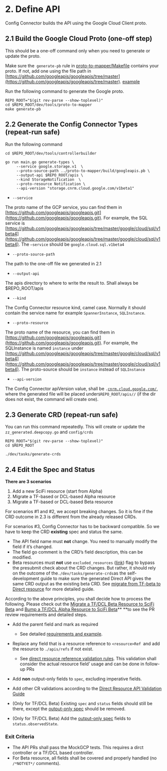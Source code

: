 # 2. Define API

Config Connector builds the API using the Google Cloud Client proto.   

## 2.1 Build the Google Cloud Proto (one-off step)

This should be a one-off command only when you need to generate or update the proto.

Make sure the` generate-pb` rule in [proto-to-mapper/Makefile](https://github.com/GoogleCloudPlatform/k8s-config-connector/blob/master/dev/tools/proto-to-mapper/Makefile#L2) contains your proto. If not, add one using the file path in [https://github.com/googleapis/googleapis/tree/master](https://github.com/googleapis/googleapis/tree/master). [example](https://github.com/GoogleCloudPlatform/k8s-config-connector/blob/6ce31faf38dfaf6f44dd964802f43f9228d5a869/dev/tools/proto-to-mapper/Makefile#L16)

Run the following command to generate the Google proto.


```
REPO_ROOT="$(git rev-parse --show-toplevel)"
cd $REPO_ROOT/dev/tools/proto-to-mapper
make generate-pb
```

## 2.2 Generate the Config Connector Types (repeat-run safe) 

Run the following command

```
cd $REPO_ROOT/dev/tools/controllerbuilder

go run main.go generate-types \
     --service google.storage.v1  \
     --proto-source-path ../proto-to-mapper/build/googleapis.pb \
     --output-api $REPO_ROOT/apis \
     --kind StorageNotification  \ 
     --proto-resource Notification \
     --api-version "storage.cnrm.cloud.google.com/v1beta1"
```

* `--service`

The proto name of the GCP service, you can find them in [https://github.com/googleapis/googleapis.git](https://github.com/googleapis/googleapis.git). For example, the SQL service is [https://github.com/googleapis/googleapis/tree/master/google/cloud/sql/v1beta4](https://github.com/googleapis/googleapis/tree/master/google/cloud/sql/v1beta4). The `–service` should be `google.cloud.sql.v1beta4`


* `--proto-source-path`

The path to the one-off file we generated in 2.1

* `--output-api`

The apis directory to where to write the result to. Shall always be   $REPO_ROOT/apis

* `--kind`

The Config Connector resource kind, camel case. Normally it should contain the service name for example `SpannerInstance`, `SQLInstance`.

* `--proto-resource`

The proto name of the resource, you can find them in [https://github.com/googleapis/googleapis.git](https://github.com/googleapis/googleapis.git). For example, the SQLInstance is named `instance` under [https://github.com/googleapis/googleapis/tree/master/google/cloud/sql/v1beta4](https://github.com/googleapis/googleapis/tree/master/google/cloud/sql/v1beta4). The proto-source should be `instance` instead of `SQLInstance`

* `--api-version`

The Config Connector apiVersion value, shall be <code><service>.[cnrm.cloud.google.com/](http://cnrm.cloud.google.com/)<version></code>, where the generated file will be placed under<code>$REPO_ROOT/apis/<service>/<version></code> (if the dir does not exist, the command will create one).  


## 2.3 Generate CRD (repeat-run safe)

You can run this command repeatedly. This will create or update the `zz_generated.deepcopy.go` and `config/crds` 


```
REPO_ROOT="$(git rev-parse --show-toplevel)"
cd $REPO_ROOT

./dev/tasks/generate-crds
```

## 2.4 Edit the Spec and Status

**There are 3 scenarios**

1. Add a new SciFi resource (start from Alpha)
2. Migrate a TF-based or DCL-based Alpha resource 
3. Migrate a TF-based or DCL-based Beta resource

For scenarios #1 and #2, we accept breaking changes. So it is fine if the CRD outcome in 2.3 is different from the already released CRDs.

For scenarios #3, Config Connector has to be backward compatible. So we have to keep the CRD **existing** spec and status the same.

* The API field name must **not** change. You need to manually modify the field if it’s changed. 
* The field go comment is the CRD’s field description, this can be modified.
* Beta resources must **not** use  `excluded_resources` ([link](https://github.com/GoogleCloudPlatform/k8s-config-connector/blob/eca4722eac14047ed5e0879cdd89f313bdbc9d44/dev/tasks/generate-crds#L58)) flag to bypass the presubmit check about the CRD changes. But rather, it should rely on the outcome of the` ./dev/tasks/generate-crds `as the self-development guide to make sure the generated Direct API gives the same CRD output as the existing beta CRD. See [migrate from TF-beta to Direct resource](https://docs.google.com/document/d/1Az2yOr9dGHrj-IGvYEhGxjpajGmcd65mQ4OjsAQSXyE/edit?resourcekey=0-Mf91G-_QDqq6XEVzf_CnQQ&tab=t.0#heading=h.8mqswg27ngyc) for more detailed guide.

According to the above principles, you shall decide how to process the following. Please check out the [Migrate a TF/DCL Beta Resource to SciFi Beta](https://docs.google.com/document/d/1Az2yOr9dGHrj-IGvYEhGxjpajGmcd65mQ4OjsAQSXyE/edit?resourcekey=0-Mf91G-_QDqq6XEVzf_CnQQ&tab=t.0#heading=h.8mqswg27ngyc) and [Bump a TF/DCL Alpha Resource to SciFi Beta](https://docs.google.com/document/d/1Az2yOr9dGHrj-IGvYEhGxjpajGmcd65mQ4OjsAQSXyE/edit?resourcekey=0-Mf91G-_QDqq6XEVzf_CnQQ&tab=t.0#heading=h.t9v0v643cc5f)** **to see the PR review requirements and detailed steps.


* Add the parent field and mark as required

    * See detailed [requirements and example](../api-conventions/validations.md#rule-3-parent).

* Replace any field that is a resource reference to `<resource>Ref `and add the resource to `./apis/refs` if not exist.` `

    * See [direct resource reference validation rules](../api-conventions/resource-reference.md). This validation shall consider the actual resource field’ usage and can be done in follow-up PRs 

* Add **non** output-only fields to `spec`, excluding imperative fields.

* Add other CR validations according to the [Direct Resource API Validation Guide](../api-conventions/validations.md)

* (Only for TF/DCL Beta) Existing `spec` and `status` fields should still be there, except the [output-only spec](https://paste.googleplex.com/4694303066030080) should be removed. 


* (Only for TF/DCL Beta) Add the [output-only spec](https://paste.googleplex.com/4694303066030080) fields to `status.observedState`.

### Exit Criteria

* The API PRs shall pass the MockGCP tests. This requires a dirct controller or a TF/DCL based controller.
* For Beta resource, all fields shall be covered and properly handled (no `/*NOTYET*/` comments).
